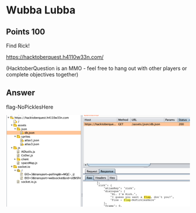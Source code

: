 # Wubba Lubba

## Points 100

Find Rick!

https://hacktoberquest.h4110w33n.com/

(HacktoberQuestion is an MMO - feel free to hang out with other players or complete objectives together)

## Answer

flag-NoPicklesHere

![](100_wubba_lubba_json.png)